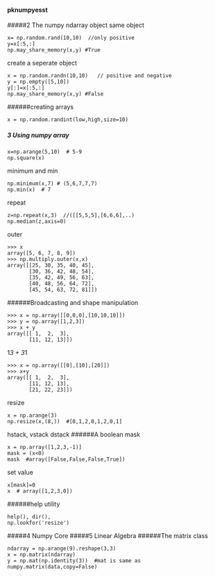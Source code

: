 #### pknumpyesst
#####2 The numpy ndarray object
same object
```
x= np.random.rand(10,10)  //only positive
y=x[:5,:]
np.may_share_memory(x,y) #True
```

create a seperate object
```
x = np.random.randn(10,10)   // positive and negative
y = np.empty([5,10])
y[:]=x[:5,:]
np.may_share_memory(x,y) #False 
```

######creating arrays
```
x = np.random.randint(low,high,size=10)
```
##### 3 Using numpy array
```
x=np.arange(5,10)  # 5-9
np.square(x)
```
minimum and min
```
np.minimum(x,7) # (5,6,7,7,7)
np.min(x)  # 7
```
repeat
```
z=np.repeat(x,3)  //([[5,5,5],[6,6,6],..)
np.median(z,axis=0)
```
outer
```
>>> x
array([5, 6, 7, 8, 9])
>>> np.multiply.outer(x,x)
array([[25, 30, 35, 40, 45],
       [30, 36, 42, 48, 54],
       [35, 42, 49, 56, 63],
       [40, 48, 56, 64, 72],
       [45, 54, 63, 72, 81]])
```
######Broadcasting and shape manipulation
```
>>> x = np.array([[0,0,0],[10,10,10]])
>>> y = np.array([1,2,3])
>>> x + y
array([[ 1,  2,  3],
       [11, 12, 13]])
```
1*3 + 3*1
```
>>> x = np.array([[0],[10],[20]])
>>> x+y
array([[ 1,  2,  3],
       [11, 12, 13],
       [21, 22, 23]])
```
resize
```
x = np.arange(3)
np.resize(x,(8,))  #[0,1,2,0,1,2,0,1]
```
hstack, vstack dstack
######A boolean mask
```
x = np.array([1,2,3,-1)]
mask = (x<0)
mask  #array([False,False,False,True])
```
set value
```
x[mask]=0
x  # array([1,2,3,0])
```
######help utility
```
help(), dir(),
np.lookfor('resize')
```
#####4 Numpy Core
#####5 Linear Algebra
######The matrix class
```
ndarray = np.arange(9).reshape(3,3)
x = np.matrix(ndarray)
y = np.mat(np.identity(3))  #mat is same as numpy.matrix(data,copy=False)
```
